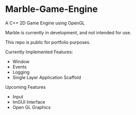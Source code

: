 # Marble-Game-Engine
A C++ 2D Game Engine using OpenGL

Marble is currently in development, and not intended for use. 

This repo is public for portfolio purposes.

Currently Implemented Features:
  - Window
  - Events
  - Logging
  - Single Layer Application Scaffold

Upcoming Features
  - Input
  - ImGUI Interface
  - Open GL Graphics

